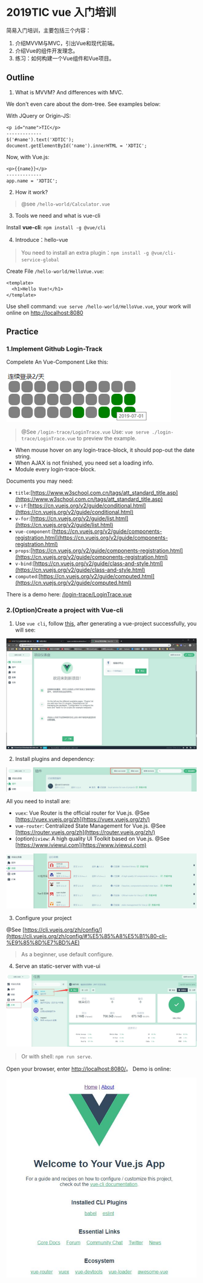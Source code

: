 # 2019TIC vue 入门培训

简易入门培训，主要包括三个内容：

1. 介绍MVVM与MVC，引出Vue和现代前端。
2. 介绍Vue的组件开发理念。
3. 练习：如何构建一个Vue组件和Vue项目。

## Outline

1. What is MVVM? And differences with MVC.

We don't even care about the dom-tree. See examples below:

With JQuery or Origin-JS:
```
<p id="name">TIC</p>
-------------
$('#name').text('XDTIC');
document.getElementById('name').innerHTML = 'XDTIC';
```

Now, with Vue.js:
```
<p>{{name}}</p>
-------------
app.name = 'XDTIC';
```

2. How it work?

> @see `/hello-world/Calculator.vue`

3. Tools we need and what is vue-cli

Install **vue-cli**: `npm install -g @vue/cli`

4. Introduce：hello-vue

> You need to install an extra plugin：`npm install -g @vue/cli-service-global`

Create File `/hello-world/HelloVue.vue`:
```
<template>
  <h1>Hello Vue!</h1>
</template>
```

Use shell command: `vue serve /hello-world/HelloVue.vue`, your work will online on <a href="http://localhost:8080">http://localhost:8080</a>

## Practice

### 1.Implement Github Login-Track

Compelete An Vue-Component Like this:

![](/.github/logintrace.png)

> @See `/login-trace/LoginTrace.vue`
> Use: `vue serve ./login-trace/LoginTrace.vue` to preview the example.

- When mouse hover on any login-trace-block, it should pop-out the date string.
- When AJAX is not finished, you need set a loading info.
- Module every login-trace-block.

Documents you may need:

- `title`:[https://www.w3school.com.cn/tags/att_standard_title.asp](https://www.w3school.com.cn/tags/att_standard_title.asp)
- `v-if`:[https://cn.vuejs.org/v2/guide/conditional.html](https://cn.vuejs.org/v2/guide/conditional.html)
- `v-for`:[https://cn.vuejs.org/v2/guide/list.html](https://cn.vuejs.org/v2/guide/list.html)
- `vue-component`:[https://cn.vuejs.org/v2/guide/components-registration.html](https://cn.vuejs.org/v2/guide/components-registration.html)
- `props`:[https://cn.vuejs.org/v2/guide/components-registration.html](https://cn.vuejs.org/v2/guide/components-registration.html)
- `v-bind`:[https://cn.vuejs.org/v2/guide/class-and-style.html](https://cn.vuejs.org/v2/guide/class-and-style.html)
- `computed`:[https://cn.vuejs.org/v2/guide/computed.html](https://cn.vuejs.org/v2/guide/computed.html)

There is a demo here: [/login-trace/LoginTrace.vue](/login-trace/LoginTrace.vue)

### 2.(Option)Create a project with Vue-cli

1. Use `vue cli`, follow [this](https://cli.vuejs.org/zh/guide/creating-a-project.html#%E4%BD%BF%E7%94%A8%E5%9B%BE%E5%BD%A2%E5%8C%96%E7%95%8C%E9%9D%A2), after generating a vue-project successfully, you will see:

![](.github/vue.jpg)

2. Install plugins and dependency:

![](.github/vue-plugin.jpg)

All you need to install are:

- `vuex`: Vue Router is the official router for Vue.js. @See [https://vuex.vuejs.org/zh](https://vuex.vuejs.org/zh/)
- `vue-router`: Centralized State Management for Vue.js. @See [https://router.vuejs.org/zh](https://router.vuejs.org/zh/)
- (option)`iview`: A high quality UI Toolkit based on Vue.js. @See [https://www.iviewui.com](https://www.iviewui.com)

![](.github/vue-dependency.jpg)

3. Configure your project

@See [https://cli.vuejs.org/zh/config/](https://cli.vuejs.org/zh/config/#%E5%85%A8%E5%B1%80-cli-%E9%85%8D%E7%BD%AE)

> As a beginner, use default configure.

4. Serve an static-server with vue-ui

![](.github/serve.jpg)

> Or with shell: `npm run serve`.

Open your browser, enter [http://localhost:8080/](http://localhost:8080/)。 Demo is online:

![](.github/demo.jpg)
